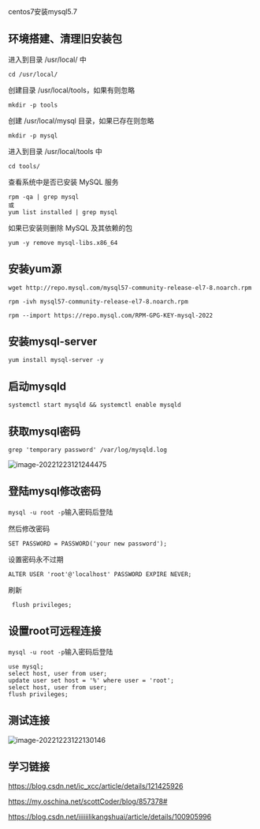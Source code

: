centos7安装mysql5.7

## 环境搭建、清理旧安装包

进入到目录 /usr/local/ 中

```
cd /usr/local/
```

创建目录 /usr/local/tools，如果有则忽略

```
mkdir -p tools
```

创建 /usr/local/mysql 目录，如果已存在则忽略

```
mkdir -p mysql
```

进入到目录 /usr/local/tools 中

```
cd tools/
```

查看系统中是否已安装 MySQL 服务

```
rpm -qa | grep mysql
或
yum list installed | grep mysql
```

如果已安装则删除 MySQL 及其依赖的包

```
yum -y remove mysql-libs.x86_64
```

## 安装yum源

```
wget http://repo.mysql.com/mysql57-community-release-el7-8.noarch.rpm
```

```
rpm -ivh mysql57-community-release-el7-8.noarch.rpm
```

```
rpm --import https://repo.mysql.com/RPM-GPG-KEY-mysql-2022
```

## 安装mysql-server

```
yum install mysql-server -y
```

## 启动mysqld

```
systemctl start mysqld && systemctl enable mysqld
```

## 获取mysql密码

```
grep 'temporary password' /var/log/mysqld.log
```

![image-20221223121244475](C:\Users\dell\AppData\Roaming\Typora\typora-user-images\image-20221223121244475.png)

## 登陆mysql修改密码

`mysql -u root -p`输入密码后登陆

然后修改密码

```
SET PASSWORD = PASSWORD('your new password');
```

设置密码永不过期

```
ALTER USER 'root'@'localhost' PASSWORD EXPIRE NEVER; 
```

刷新

```
 flush privileges;
```

## 设置root可远程连接

`mysql -u root -p`输入密码后登陆

```
use mysql;
select host, user from user;
update user set host = '%' where user = 'root';
select host, user from user;
flush privileges;
```

## 测试连接

![image-20221223122130146](C:\Users\dell\AppData\Roaming\Typora\typora-user-images\image-20221223122130146.png)

## 学习链接

https://blog.csdn.net/ic_xcc/article/details/121425926

https://my.oschina.net/scottCoder/blog/857378# 

https://blog.csdn.net/iiiiiilikangshuai/article/details/100905996